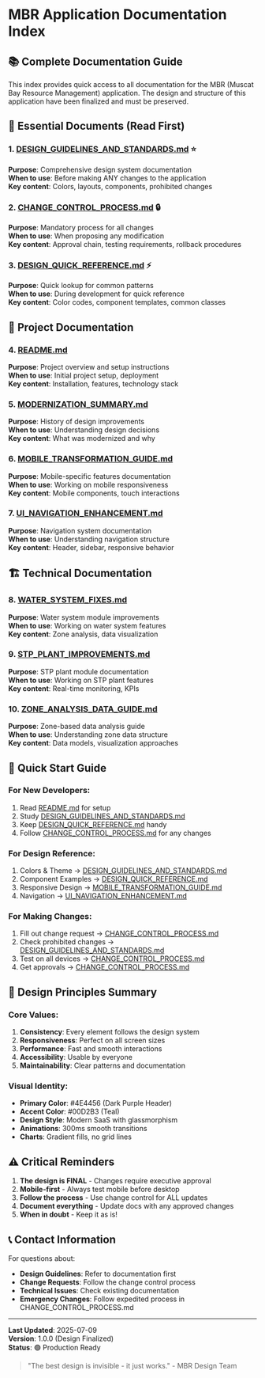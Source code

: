 # MBR Application Documentation Index

## 📚 Complete Documentation Guide

This index provides quick access to all documentation for the MBR (Muscat Bay Resource Management) application. The design and structure of this application have been finalized and must be preserved.

## 🎯 Essential Documents (Read First)

### 1. **[DESIGN_GUIDELINES_AND_STANDARDS.md](./DESIGN_GUIDELINES_AND_STANDARDS.md)** ⭐
**Purpose**: Comprehensive design system documentation  
**When to use**: Before making ANY changes to the application  
**Key content**: Colors, layouts, components, prohibited changes

### 2. **[CHANGE_CONTROL_PROCESS.md](./CHANGE_CONTROL_PROCESS.md)** 🔒
**Purpose**: Mandatory process for all changes  
**When to use**: When proposing any modification  
**Key content**: Approval chain, testing requirements, rollback procedures

### 3. **[DESIGN_QUICK_REFERENCE.md](./DESIGN_QUICK_REFERENCE.md)** ⚡
**Purpose**: Quick lookup for common patterns  
**When to use**: During development for quick reference  
**Key content**: Color codes, component templates, common classes

## 📖 Project Documentation

### 4. **[README.md](./README.md)**
**Purpose**: Project overview and setup instructions  
**When to use**: Initial project setup, deployment  
**Key content**: Installation, features, technology stack

### 5. **[MODERNIZATION_SUMMARY.md](./MODERNIZATION_SUMMARY.md)**
**Purpose**: History of design improvements  
**When to use**: Understanding design decisions  
**Key content**: What was modernized and why

### 6. **[MOBILE_TRANSFORMATION_GUIDE.md](./MOBILE_TRANSFORMATION_GUIDE.md)**
**Purpose**: Mobile-specific features documentation  
**When to use**: Working on mobile responsiveness  
**Key content**: Mobile components, touch interactions

### 7. **[UI_NAVIGATION_ENHANCEMENT.md](./UI_NAVIGATION_ENHANCEMENT.md)**
**Purpose**: Navigation system documentation  
**When to use**: Understanding navigation structure  
**Key content**: Header, sidebar, responsive behavior

## 🏗️ Technical Documentation

### 8. **[WATER_SYSTEM_FIXES.md](./WATER_SYSTEM_FIXES.md)**
**Purpose**: Water system module improvements  
**When to use**: Working on water system features  
**Key content**: Zone analysis, data visualization

### 9. **[STP_PLANT_IMPROVEMENTS.md](./STP_PLANT_IMPROVEMENTS.md)**
**Purpose**: STP plant module documentation  
**When to use**: Working on STP plant features  
**Key content**: Real-time monitoring, KPIs

### 10. **[ZONE_ANALYSIS_DATA_GUIDE.md](./ZONE_ANALYSIS_DATA_GUIDE.md)**
**Purpose**: Zone-based data analysis guide  
**When to use**: Understanding zone data structure  
**Key content**: Data models, visualization approaches

## 🚀 Quick Start Guide

### For New Developers:
1. Read [README.md](./README.md) for setup
2. Study [DESIGN_GUIDELINES_AND_STANDARDS.md](./DESIGN_GUIDELINES_AND_STANDARDS.md)
3. Keep [DESIGN_QUICK_REFERENCE.md](./DESIGN_QUICK_REFERENCE.md) handy
4. Follow [CHANGE_CONTROL_PROCESS.md](./CHANGE_CONTROL_PROCESS.md) for any changes

### For Design Reference:
1. Colors & Theme → [DESIGN_GUIDELINES_AND_STANDARDS.md](./DESIGN_GUIDELINES_AND_STANDARDS.md#color-scheme)
2. Component Examples → [DESIGN_QUICK_REFERENCE.md](./DESIGN_QUICK_REFERENCE.md#component-templates)
3. Responsive Design → [MOBILE_TRANSFORMATION_GUIDE.md](./MOBILE_TRANSFORMATION_GUIDE.md)
4. Navigation → [UI_NAVIGATION_ENHANCEMENT.md](./UI_NAVIGATION_ENHANCEMENT.md)

### For Making Changes:
1. Fill out change request → [CHANGE_CONTROL_PROCESS.md](./CHANGE_CONTROL_PROCESS.md#change-request-template)
2. Check prohibited changes → [DESIGN_GUIDELINES_AND_STANDARDS.md](./DESIGN_GUIDELINES_AND_STANDARDS.md#prohibited-changes)
3. Test on all devices → [CHANGE_CONTROL_PROCESS.md](./CHANGE_CONTROL_PROCESS.md#testing-requirements)
4. Get approvals → [CHANGE_CONTROL_PROCESS.md](./CHANGE_CONTROL_PROCESS.md#approval-chain)

## 🎨 Design Principles Summary

### Core Values:
1. **Consistency**: Every element follows the design system
2. **Responsiveness**: Perfect on all screen sizes
3. **Performance**: Fast and smooth interactions
4. **Accessibility**: Usable by everyone
5. **Maintainability**: Clear patterns and documentation

### Visual Identity:
- **Primary Color**: #4E4456 (Dark Purple Header)
- **Accent Color**: #00D2B3 (Teal)
- **Design Style**: Modern SaaS with glassmorphism
- **Animations**: 300ms smooth transitions
- **Charts**: Gradient fills, no grid lines

## ⚠️ Critical Reminders

1. **The design is FINAL** - Changes require executive approval
2. **Mobile-first** - Always test mobile before desktop
3. **Follow the process** - Use change control for ALL updates
4. **Document everything** - Update docs with any approved changes
5. **When in doubt** - Keep it as is!

## 📞 Contact Information

For questions about:
- **Design Guidelines**: Refer to documentation first
- **Change Requests**: Follow the change control process
- **Technical Issues**: Check existing documentation
- **Emergency Changes**: Follow expedited process in CHANGE_CONTROL_PROCESS.md

---

**Last Updated**: 2025-07-09  
**Version**: 1.0.0 (Design Finalized)  
**Status**: 🟢 Production Ready

> "The best design is invisible - it just works." - MBR Design Team